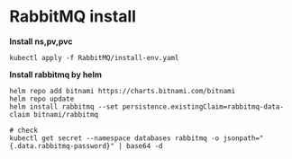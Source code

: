 <h1>RabbitMQ install</h1>

<b>Install ns,pv,pvc</b>
<p>

```text
kubectl apply -f RabbitMQ/install-env.yaml
```
</p>

<b>Install rabbitmq by helm</b>
<p>

```text
helm repo add bitnami https://charts.bitnami.com/bitnami
helm repo update
helm install rabbitmq --set persistence.existingClaim=rabbitmq-data-claim bitnami/rabbitmq

# check
kubectl get secret --namespace databases rabbitmq -o jsonpath="{.data.rabbitmq-password}" | base64 -d
```
</p>
